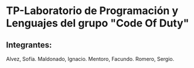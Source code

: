 # TP-Laboratorio de Programación y Lenguajes del grupo "Code Of Duty"

## Integrantes: 

Alvez, Sofía.
Maldonado, Ignacio. 
Mentoro, Facundo.
Romero, Sergio.






